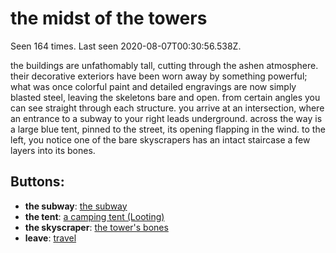 # the midst of the towers

Seen 164 times. Last seen 2020-08-07T00:30:56.538Z.

the buildings are unfathomably tall, cutting through the ashen atmosphere. their decorative exteriors have been worn away by something powerful; what was once colorful paint and detailed engravings are now simply blasted steel, leaving the skeletons bare and open. from certain angles you can see straight through each structure. you arrive at an intersection, where an entrance to a subway to your right leads underground. across the way is a large blue tent, pinned to the street, its opening flapping in the wind. to the left, you notice one of the bare skyscrapers has an intact staircase a few layers into its bones.

## Buttons:

- **the subway**: [the subway](the-subway-6u9okl.md)
- **the tent**: [a camping tent (Looting)](a-camping-tent--Looting--2542cy.md)
- **the skyscraper**: [the tower's bones](the-tower-s-bones-Nwvszfr.md)
- **leave**: [travel](travel-travel.md)